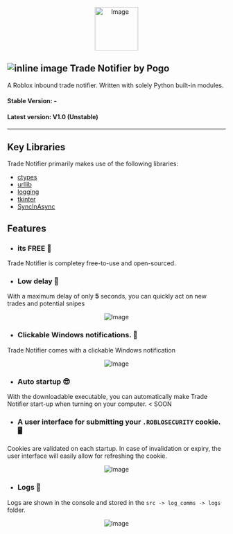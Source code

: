 <div align="center">
    <img src="https://github.com/PogoDigitalism/InboundTrades/assets/107322523/415df2c7-b185-4d9c-b3a3-42a385ad0059" alt="Image" width=100>
</div>

## ![inline image](https://github.com/PogoDigitalism/InboundTrades/assets/107322523/bb50198a-3446-4f17-8a8c-292f01bc1c9e) Trade Notifier by Pogo 
A Roblox inbound trade notifier. Written with solely Python built-in modules.
#### Stable Version: -
#### Latest version: V1.0 (Unstable)
___

## Key Libraries
Trade Notifier primarily makes use of the following libraries:
- [ctypes](https://docs.python.org/3/library/ctypes.html#module-ctypes)
- [urllib](https://docs.python.org/3/library/urllib.html#module-urllib)
- [logging](https://docs.python.org/3/library/logging.html#module-logging)
- [tkinter](https://docs.python.org/3/library/tkinter.html)
- [SyncInAsync](https://github.com/PogoDigitalism/SyncInAsync)

## Features
- ### its FREE 🎉
Trade Notifier is completey free-to-use and open-sourced.

- ### Low delay 🚀
With a maximum delay of only **5** seconds, you can quickly act on new trades and potential snipes
<div align="center">
    <img src="https://github.com/PogoDigitalism/InboundTrades/assets/107322523/37db636f-f838-456a-9916-4bc40dd45b73" alt="Image">
</div>

- ### Clickable Windows notifications. 🔗
Trade Notifier comes with a clickable Windows notification
<div align="center">
    <img src="https://github.com/PogoDigitalism/InboundTrades/assets/107322523/b3a31fd4-a5db-4cc2-8ceb-5d5a7618e66b" alt="Image">
</div>

- ### Auto startup 😎
With the downloadable executable, you can automatically make Trade Notifier start-up when turning on your computer. < SOON

- ### A user interface for submitting your `.ROBLOSECURITY` cookie. 🖥️
Cookies are validated on each startup. In case of invalidation or expiry, the user interface will easily allow for refreshing the cookie.
<div align="center">
    <img src="https://github.com/PogoDigitalism/InboundTrades/assets/107322523/4d21973b-476c-4bbd-8e3b-57db1ee5e207" alt="Image">
</div>


- ### Logs 🧾
Logs are shown in the console and stored in the `src -> log_comms -> logs` folder.

<div align="center">
    <img src="https://github.com/PogoDigitalism/InboundTrades/assets/107322523/9554eb5f-c009-445c-be43-50504eabffc2" alt="Image">
</div>
